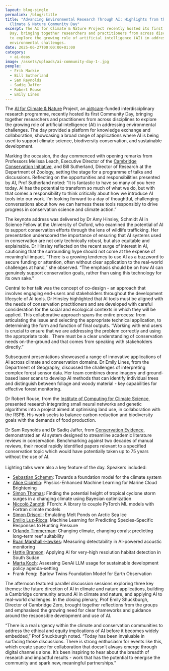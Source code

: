 ```yaml
---
layout: blog-single
permalink: /blog/:title
title: "Advancing Environmental Research Through AI: Highlights from the AI for
  Climate & Nature Community Day"
excerpt: The AI for Climate & Nature Project recently hosted its first Community
  Day, bringing together researchers and practitioners from across disciplines
  to explore the growing role of artificial intelligence (AI) in addressing
  environmental challenges.
date: 2025-06-27T00:00:00+01:00
category:
  - ai-deas
image: /assets/uploads/ai-community-day-1-.jpg
people:
  - Erik Mackie
  - Bill Sutherland
  - Sam Reynolds
  - Sadiq Jaffer
  - Robert Rouse
  - Emily Lines
---
```

The [AI for Climate & Nature](https://ai.conservation.cam.ac.uk/) Project, an [ai@cam](https://ai.cam.ac.uk/)-funded interdisciplinary research programme, recently hosted its first Community Day, bringing together researchers and practitioners from across disciplines to explore the growing role of artificial intelligence (AI) in addressing environmental challenges. The day provided a platform for knowledge exchange and collaboration, showcasing a broad range of applications where AI is being used to support climate science, biodiversity conservation, and sustainable development.

Marking the occasion, the day commenced with opening remarks from Professors Melissa Leach, Executive Director of the [Cambridge Conservation Initiative](https://www.cambridgeconservation.org/), and Bill Sutherland, Director of Research at the Department of Zoology, setting the stage for a programme of talks and discussions. Reflecting on the opportunities and responsibilities presented by AI, Prof Sutherland noted: “It is fantastic to have so many of you here today. AI has the potential to transform so much of what we do, but with that comes a responsibility to think critically about how we introduce AI tools into our work. I’m looking forward to a day of thoughtful, challenging conversations about how we can harness these tools responsibly to drive progress in conservation science and climate action.”

The keynote address was delivered by Dr Amy Hinsley, Schmidt AI in Science Fellow at the University of Oxford, who examined the potential of AI to support conservation efforts through the lens of wildlife trafficking. Her presentation underscored the importance of ensuring that AI systems used in conservation are not only technically robust, but also equitable and explainable. Dr Hinsley reflected on the recent surge of interest in AI, cautioning that the surrounding hype should not come at the expense of meaningful impact. “There is a growing tendency to use AI as a buzzword to secure funding or attention, often without clear application to the real-world challenges at hand,” she observed. “The emphasis should be on how AI can genuinely support conservation goals, rather than using this technology for its own sake.”

Central to her talk was the concept of co-design - an approach that involves engaging end-users and stakeholders throughout the development lifecycle of AI tools. Dr Hinsley highlighted that AI tools must be aligned with the needs of conservation practitioners and are developed with careful consideration for the social and ecological contexts in which they will be applied. This collaborative approach spans the entire process: from articulating the issue and selecting the appropriate technical application, to determining the form and function of final outputs. “Working with end users is crucial to ensure that we are addressing the problem correctly and using the appropriate tools.  There must be a clear understanding of conservation needs on-the-ground and that comes from speaking with stakeholders directly.”

Subsequent presentations showcased a range of innovative applications of AI across climate and conservation domains. Dr Emily Lines, from the Department of Geography, discussed the challenges of interpreting complex forest sensor data. Her team combines drone imagery and ground-based laser scans to develop AI methods that can identify individual trees and distinguish between foliage and woody material - key capabilities for effective forest monitoring.

Dr Robert Rouse, from the [Institute of Computing for Climate Science](https://iccs.cam.ac.uk/), presented research integrating small neural networks and genetic algorithms into a project aimed at optimising land use, in collaboration with the RSPB. His work seeks to balance carbon reduction and biodiversity goals with the demands of food production.

Dr Sam Reynolds and Dr Sadiq Jaffer, from [Conservation Evidence](https://www.conservationevidence.com/), demonstrated an AI system designed to streamline academic literature reviews in conservation. Benchmarking against two decades of manual reviews, their model rapidly identified papers relevant to a specified conservation topic which would have potentially taken up to 75 years without the use of AI. \
\
Lighting talks were also a key feature of the day. Speakers included:

* [Sebastian Schemm](https://www.maths.cam.ac.uk/person/ss3299): Towards a foundation model for the climate system
* [Alice Cicirello](https://www.eng.cam.ac.uk/profiles/ac685): Physics-Enhanced Machine Learning for Marine Cloud Brightening
* [Simon Thomas](https://www.maths.cam.ac.uk/person/sdat2): Finding the potential height of tropical cyclone storm surges in a changing climate using Bayesian optimization
* [Niccolò Zanotti](https://github.com/niccolozanotti): FTorch: A library to couple PyTorch ML models with Fortran climate models
* [Simon Driscoll](https://www.nceo.ac.uk/contact-us/people/dr-simon-driscoll/): Emulating Melt Ponds on Arctic Sea Ice
* [Emilio Luz-Ricca](https://www.zoo.cam.ac.uk/directory/emilio-luz-ricca): Machine Learning for Predicting Species-Specific Responses to Hunting Pressure
* [Orlando Timmerman](https://orlando-code.github.io/): Changing climate, changing corals: predicting long-term reef suitability
* [Ruari Marshall-Hawkes](https://www.zoo.cam.ac.uk/directory/ruari-marshall-hawkes): Measuring detectability in AI-powered acoustic monitoring
* [Hattie Branson](https://www.linkedin.com/in/harriet-branson-a93a8313b/): Applying AI for very-high resolution habitat detection in South Sudan
* [Marta Koch](https://www.linkedin.com/in/martakoch/): Assessing GenAi LLM usage for sustainable development policy agenda-setting 
* Frank Feng:  Barlow Twins Foundation Model for Earth Observation

The afternoon featured parallel discussion sessions exploring three key themes: the future direction of AI in climate and nature applications, building a Cambridge community around AI in climate and nature, and applying AI to real-world challenges. In the closing plenary, Prof Emily Shuckburgh, Director of Cambridge Zero, brought together reflections from the groups and emphasised the growing need for clear frameworks and guidance around the responsible development and use of AI.

“There is a real urgency within the climate and conservation communities to address the ethical and equity implications of AI before it becomes widely embedded,” Prof Shuckburgh noted. “Today has been invaluable in surfacing those discussions. There is strong enthusiasm for events like this, which create space for collaboration that doesn’t always emerge through digital channels alone. It’s been inspiring to hear about the breadth of research and impactful results - work that has the potential to energise the community and spark new, meaningful partnerships.”
